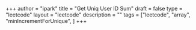 +++
author = "ipark"
title = "Get Uniq User ID Sum"
draft =  false
type = "leetcode"
layout = "leetcode"
description = ""
tags = ["leetcode", "array", "minIncrementForUnique",
]
+++
<script src="https://gist.github.com/ipark-CS/0da5bd9b421e53c5b25215517b02b4bc.js"></script>
